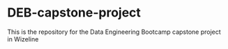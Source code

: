 # DEB-capstone-project
This is the repository for the Data Engineering Bootcamp capstone project in Wizeline
